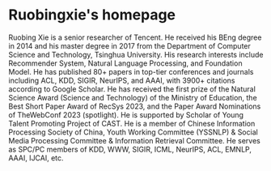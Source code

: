 # Ruobingxie's homepage

Ruobing Xie is a senior researcher of Tencent. He received his BEng degree in 2014 and his master degree in 2017 from the Department of Computer Science and Technology, Tsinghua University. His research interests include Recommender System, Natural Language Processing, and Foundation Model. He has published 80+ papers in top-tier conferences and journals including ACL, KDD, SIGIR, NeurIPS, and AAAI, with 3900+ citations according to Google Scholar. He has received the first prize of the Natural Science Award (Science and Technology) of the Ministry of Education, the Best Short Paper Award of RecSys 2023, and the Paper Award Nominations of TheWebConf 2023 (spotlight). He is supported by Scholar of Young Talent Promoting Project of CAST. He is a member of Chinese Information Processing Society of China, Youth Working Committee (YSSNLP) & Social Media Processing Committee & Information Retrieval Committee. He serves as SPC/PC members of KDD, WWW, SIGIR, ICML, NeurIPS, ACL, EMNLP, AAAI, IJCAI, etc. 


